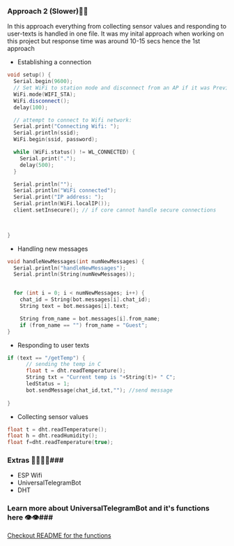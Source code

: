 ### Approach 2 (Slower)🐫🐫 ###
In this approach everything from collecting sensor values and responding to user-texts is handled in one file. It was my inital approach when working on this project but response time was around 10-15 secs hence the 1st approach
- Establishing a connection
``` C++
void setup() {
  Serial.begin(9600);
  // Set WiFi to station mode and disconnect from an AP if it was Previously connected
  WiFi.mode(WIFI_STA);
  WiFi.disconnect();
  delay(100);

  // attempt to connect to Wifi network:
  Serial.print("Connecting Wifi: ");
  Serial.println(ssid);
  WiFi.begin(ssid, password);

  while (WiFi.status() != WL_CONNECTED) {
    Serial.print(".");
    delay(500);
  }

  Serial.println("");
  Serial.println("WiFi connected");
  Serial.print("IP address: ");
  Serial.println(WiFi.localIP());
  client.setInsecure(); // if core cannot handle secure connections

 

}
```
- Handling new messages
``` C++
void handleNewMessages(int numNewMessages) {
  Serial.println("handleNewMessages");
  Serial.println(String(numNewMessages));


  for (int i = 0; i < numNewMessages; i++) {
    chat_id = String(bot.messages[i].chat_id);
    String text = bot.messages[i].text;

    String from_name = bot.messages[i].from_name;
    if (from_name == "") from_name = "Guest";
}
``` 
- Responding to user texts
``` C++
if (text == "/getTemp") {
      // sending the temp in C
      float t = dht.readTemperature();
      String txt = "Current temp is "+String(t)+ " C";
      ledStatus = 1;
      bot.sendMessage(chat_id,txt,""); //send message 
      
}
```
- Collecting sensor values
``` C++
float t = dht.readTemperature();
float h = dht.readHumidity();
float f=dht.readTemperature(true);
```
### Extras 👩‍👩‍👦‍👦###
- ESP Wifi
- UniversalTelegramBot
- DHT

### Learn more about UniversalTelegramBot and it's functions here 👁👁###
[Checkout README for the functions](https://github.com/witnessmenow/Universal-Arduino-Telegram-Bot)
